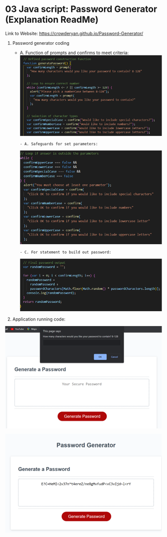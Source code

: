 # 03 Java script: Password Generator (Explanation ReadMe)

Link to Website: https://crowderyan.github.io/Password-Generator/

1.  Password generator coding

    - A. Function of prompts and confirms to meet criteria:
      ![prompt and confirms](./images/readme/confirms.png)

          - A. Safeguards for set parameters:

      ![truth checks](./images/readme/params-check.png)

          - C. For statement to build out password:

      ![randomizer](./images/readme/randomizer.png)

2.  Application running code:

![generator active](./images/readme/active.png)

![password output](./images/readme/output.png)
